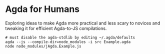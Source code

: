 # Agda for Humans

Exploring ideas to make Agda more practical and less scary to novices and tweaking it for efficient Agda-to-JS compilations.

```
# must disable the agda-stdlib by editing ~/.agda/defaults
agda --js --compile-dir=node_modules -i src Example.agda
node node_modules/jAgda.Example.js
```
